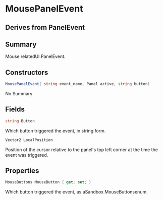 # MousePanelEvent

## Derives from PanelEvent

## Summary

Mouse relatedUI.PanelEvent.
## Constructors

```c#
MousePanelEvent( string event_name, Panel active, string button) 
```
No Summary
## Fields

```c#
string Button
```
Which button triggered the event, in string form.
```c#
Vector2 LocalPosition
```
Position of the cursor relative to the panel's top left corner at the time the event was triggered.
## Properties

```c#
MouseButtons MouseButton { get; set; } 
```
Which button triggered the event, as aSandbox.MouseButtonsenum.
